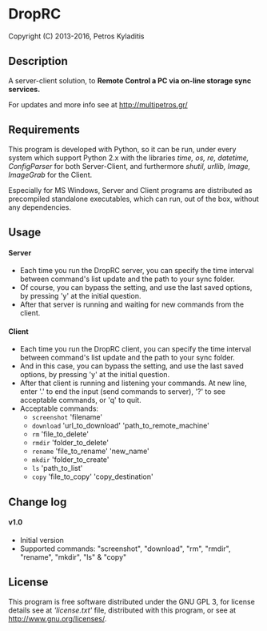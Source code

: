# DropRC
Copyright (C) 2013-2016, Petros Kyladitis

## Description
A server-client solution, to __Remote Control a PC via on-line storage sync services.__ 
  

  
For updates and more info see at <http://multipetros.gr/>

## Requirements
This program is developed with Python, so it can be run, under every system which support Python 2.x with the libraries _time, os, re, datetime, ConfigParser_ for both Server-Client, and furthermore _shutil, urllib, Image, ImageGrab_ for the Client.
  
Especially for MS Windows, Server and Client programs are distributed as precompiled standalone executables, which can run, out of the box, without any dependencies.

## Usage
#### Server
- Each time you run the DropRC server, you can specify the time interval between command's list update and the path to your sync folder.
- Of course, you can bypass the setting, and use the last saved options, by pressing 'y' at the initial question.
- After that server is running and waiting for new commands from the client.
#### Client
- Each time you run the DropRC client, you can specify the time interval between command's list update and the path to your sync folder.
- And in this case, you can bypass the setting, and use the last saved options, by pressing 'y' at the initial question.
- After that client is running and listening your commands. At new line, enter '.' to end the input (send commands to server), '?' to see acceptable commands, or 'q' to quit.
- Acceptable commands:
  - `screenshot` 'filename'
  - `download` 'url_to_download' 'path_to_remote_machine'
  - `rm` 'file_to_delete'
  - `rmdir` 'folder_to_delete'
  - `rename` 'file_to_rename' 'new_name'
  - `mkdir` 'folder_to_create'
  - `ls` 'path_to_list'
  - `copy` 'file_to_copy' 'copy_destination'
  
## Change log
#### v1.0
- Initial version
- Supported commands: "screenshot", "download", "rm", "rmdir", "rename", "mkdir", "ls" & "copy"

## License
This program is free software distributed under the GNU GPL 3,
for license details see at _'license.txt'_ file, distributed with
this program, or see at <http://www.gnu.org/licenses/>.


